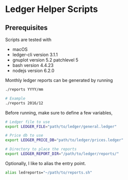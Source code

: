 # Ledger Helper Scripts

## Prerequisites

Scripts are tested with

- macOS
- ledger-cli version 3.1.1
- gnuplot version 5.2 patchlevel 5
- bash version 4.4.23
- nodejs version 6.2.0

Monthly ledger reports can be generated by running

```bash
./reports YYYY/mm

# Example
./reports 2016/12
```

Before running, make sure to define a few variables,

```bash
# Ledger file to use
export LEDGER_FILE="path/to/ledger/general.ledger"

# Price db to use
export LEDGER_PRICE_DB="path/to/ledger/prices.ledger"

# Directory to place the reports
export LEDGER_REPORT_DIR="/path/to/ledger/reports/"
```

Optionally, I like to alias the entry point.

```bash
alias ledreports="~/path/to/reports.sh"
```
